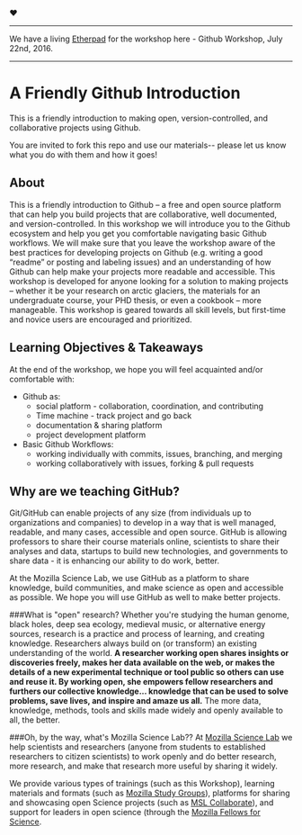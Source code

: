 ❤️

***
We have a living [Etherpad](https://public.etherpad-mozilla.org/p/2016-07-22-friendly-github-intro) for the workshop here - Github Workshop, July 22nd, 2016.
***

# A Friendly Github Introduction
This is a friendly introduction to making open, version-controlled, and collaborative projects using Github.

You are invited to fork this repo and use our materials-- please let us know what you do with them and how it goes!

## About

This is a friendly introduction to Github – a free and open source platform that can help you build projects that are collaborative, well documented, and version-controlled. In this workshop we will introduce you to the Github ecosystem and help you get you comfortable navigating basic Github workflows. We will make sure that you leave the workshop aware of the best practices for developing projects on Github (e.g. writing a good “readme” or posting and labeling issues) and an understanding of how Github can help make your projects more readable and accessible. This workshop is developed for anyone looking for a solution to making projects – whether it be your research on arctic glaciers, the materials for an undergraduate course, your PHD thesis, or even a cookbook – more manageable. This workshop is geared towards all skill levels, but first-time and novice users are encouraged and prioritized.

## Learning Objectives & Takeaways

At the end of the workshop, we hope you will feel acquainted and/or comfortable with:

* Github as:
	* social platform - collaboration, coordination, and contributing
	* Time machine - track project and go back	
	* documentation & sharing platform
	* project development platform
* Basic Github Workflows:
	* working individually with commits, issues, branching, and merging
	* working collaboratively with issues, forking & pull requests



## Why are we teaching GitHub?

Git/GitHub can enable projects of any size (from individuals up to organizations and companies) to develop in a way that is well managed, readable, and many cases, accessible and open source. GitHub is allowing professors to share their course materials online, scientists to share their analyses and data, startups to build new technologies, and governments to share data - it is enhancing our ability to do work, better. 

At the Mozilla Science Lab, we use GitHub as a platform to share knowledge, build communities, and make science as open and accessible as possible. We hope you will use GitHub as well to make better projects. 

###What is "open" research?
Whether you're studying the human genome, black holes, deep sea ecology, medieval music,  or alternative energy sources, research is a practice and process of learning, and creating knowledge. Researchers always build on (or transform) an existing understanding of the world. **A researcher working open shares insights or discoveries freely, makes her data available on the web, or makes the details of a new experimental technique or tool public so others can use and reuse it. By working open, she empowers fellow researchers and furthers our collective knowledge... knowledge that can be used to solve problems, save lives, and inspire and amaze us all.** The more data, knowledge, methods, tools and skills made widely and openly available to all, the better.  

###Oh, by the way, what's Mozilla Science Lab??
At [Mozilla Science Lab](https://mozillascience.org/) we help scientists and researchers (anyone from students to established researchers to citizen scientists) to work openly and do better research, more research, and make that research more useful by sharing it widely.  

We provide various types of trainings (such as this Workshop), learning materials and formats (such as [Mozilla Study Groups](http://mozillascience.github.io/studyGroupHandbook/)), platforms for sharing and showcasing open Science projects (such as [MSL Collaborate](https://mozillascience.org/collaborate)), and support for leaders in open science (through the [Mozilla Fellows for Science](https://mozillascience.org/fellows).

